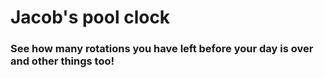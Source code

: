 <body>
<h1>Jacob's pool clock </h1>
<h3>See how many rotations you have left before your day is over and other things too!</h3>
</body>
</html>
